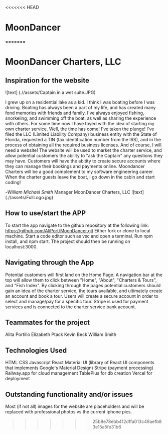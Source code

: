 <<<<<<< HEAD
# MoonDancer
=======
# MoonDancer Charters, LLC 

## Inspiration for the website

![text] (.//assets/Captain in a wet suite.JPG)

I grew up on a residential lake as a kid. I think I was boating before I was driving. Boating has always been a part of my life, and has created many fond memories with friends and family. I've always enjoyed fishing, snorkeling, and swimming off the boat, as well as sharing the experience with others. For some time now I have toyed with the idea of starting my own charter service. Well, the time has come! I've taken the plunge! I've filed the LLC (Limited Liability Company) business entity with the State of Florida, requested a TIN (tax identification number from the IRS), and in the process of obtaining all the required business licenses. And of course, I will need a website! The website will be used to market the charter service, and allow potential customers the ability to "ask the Captain" any questions they may have. Customers will have the abitity to create secure accounts where they can manage their bookings and payments online. Moondancer Charters will be a good complement to my software engineering career. When the charter guests leave the boat, I go down in the cabin and start coding! 

-*William Michael Smith*
Manager
MoonDancer Charters, LLC
![text] (.//assets/FullLogo.jpg)


## How to use/start the APP

To start the app navigate to the github repository at the following link: https://github.com/AliPort/MoonDancer.git
Either fork or clone to local machine. Start a code editor such as vsc and open a terminal. Run npm install, and npm start. The project should then be running on localhost:3000.

## Navigating through the App

Potential customers will first land on the Home Page. A navigation bar at the top will allow them to click between "Home", "About", "Charters & Tours", and "Fish Index". By clicking through the pages potential customers should gain an idea of the charter service, the tours available, and ultimately create an account and book a tour. Users will create a secure account in order to select and manage/pay for a specific tour. Stripe is used for payment services and is connected to the charter service bank account.

## Teammates for the project
Alita Portillo
Elizabeth Ptack
Kevin Beck
William Smith

## Technologies Used
HTML
CSS
Javascript
React
Material UI (library of React UI components that implements Google's Material Design)
Stripe (payment processing)
Railway.app for cloud management
TablePlus for db creation
Vercel for deployment

## Outstanding functionality and/or issues 
Most (if not all) images for the website are placeholders and will be replaced with professional photos vs the current iphone pics. 


>>>>>>> 25b8e78ebb412dffa013c49aefb83e15a5fe31b6
